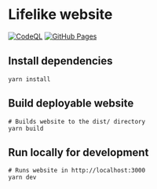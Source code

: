 # Lifelike website

[![CodeQL](https://github.com/SBRG/lifelike-website/actions/workflows/codeql-analysis.yml/badge.svg)](https://github.com/SBRG/lifelike-website/actions/workflows/codeql-analysis.yml)
[![GitHub Pages](https://github.com/SBRG/lifelike-website/actions/workflows/deploy-github-pages.yml/badge.svg)](https://github.com/SBRG/lifelike-website/actions/workflows/deploy-github-pages.yml)

## Install dependencies

```shell
yarn install
```

## Build deployable website

```shell
# Builds website to the dist/ directory
yarn build
```

## Run locally for development

```shell
# Runs website in http://localhost:3000
yarn dev
```
